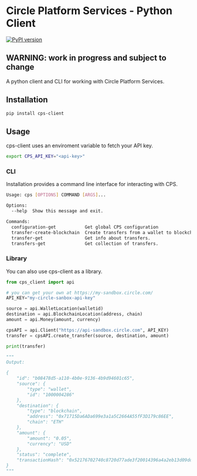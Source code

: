 # Circle Platform Services - Python Client

[![PyPI version](https://badge.fury.io/py/cps-client.svg)](https://badge.fury.io/py/cps-client)

## WARNING: work in progress and subject to change

A python client and CLI for working with Circle Platform Services.

## Installation

```sh
pip install cps-client
```

## Usage

cps-client uses an enviroment variable to fetch your API key.

```sh
export CPS_API_KEY="<api-key>"
```

### CLI

Installation provides a command line interface for interacting with CPS.

```sh
Usage: cps [OPTIONS] COMMAND [ARGS]...

Options:
  --help  Show this message and exit.

Commands:
  configuration-get           Get global CPS configuration
  transfer-create-blockchain  Create transfers from a wallet to blockchain...
  transfer-get                Get info about transfers.
  transfers-get               Get collection of transfers.
```

### Library

You can also use cps-client as a library.

```python
from cps_client import api

# you can get your own at https://my-sandbox.circle.com/
API_KEY="my-circle-sanbox-api-key" 

source = api.WalletLocation(walletid)
destination = api.BlockchainLocation(address, chain)
amount = api.Money(amount, currency)

cpsAPI = api.Client("https://api-sandbox.circle.com", API_KEY)
transfer = cpsAPI.create_transfer(source, destination, amount)

print(transfer)

"""
Output:

{
    "id": "b08478d5-a110-4b0e-9136-4b9d94601c65",
    "source": {
        "type": "wallet",
        "id": "1000004286"
    },
    "destination": {
        "type": "blockchain",
        "address": "0x71715Da6ADa699e3a1a5C2664A55fF3D179c86EE",
        "chain": "ETH"
    },
    "amount": {
        "amount": "0.05",
        "currency": "USD"
    },
    "status": "complete",
    "transactionHash": "0x52176702740c8720d77ade3f20014396a4a2eb13d09dd1e6bffcc6f209a45326"
}
"""
```
